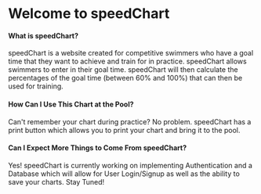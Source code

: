 # Welcome to speedChart



#### What is speedChart?

speedChart is a website created for competitive swimmers who have a goal time that they want to achieve and train for in practice. speedChart allows swimmers to enter in their goal time. speedChart will then calculate the percentages of the goal time (between 60% and 100%) that can then be used for training.



#### How Can I Use This Chart at the Pool?

Can't remember your chart during practice? No problem. speedChart has a print button which allows you to print your chart and bring it to the pool.



#### Can I Expect More Things to Come From speedChart?

Yes! speedChart is currently working on implementing Authentication and a Database which will allow for User Login/Signup as well as the ability to save your charts. Stay Tuned!


